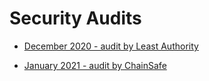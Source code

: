 # Security Audits

- [December 2020 - audit by Least Authority](/audits/Least-Authority-Ethereum-Foundation-GSN-Final-Audit-Report-v2.pdf)


- [January 2021 - audit by ChainSafe](/audits/opengsn-audit-march2021_front-page-summaries.pdf)


